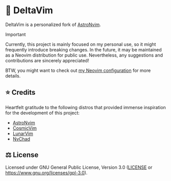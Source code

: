 # 🌱 DeltaVim

DeltaVim is a personalized fork of [AstroNvim](https://github.com/AstroNvim/AstroNvim).

<!-- prettier-ignore -->
> [!IMPORTANT]
> Currently, this project is mainly focused on my personal use, so it might frequently introduce
> breaking changes. In the future, it may be maintained as a Neovim distribution for public use.
> Nevertheless, any suggestions and contributions are sincerely appreciated!
>
> BTW, you might want to check out
> [my Neovim configuration](https://github.com/loichyan/nvim) for more details.

## ⭐ Credits

Heartfelt gratitude to the following distros that provided immense inspiration for the development
of this project:

- [AstroNvim](https://github.com/AstroNvim/AstroNvim)
- [CosmicVim](https://github.com/CosmicNvim/CosmicNvim)
- [LunarVim](https://github.com/LunarVim)
- [NvChad](https://github.com/NvChad/NvChad)

## ⚖️ License

Licensed under GNU General Public License, Version 3.0 ([LICENSE](LICENSE) or
<https://www.gnu.org/licenses/gpl-3.0>).

